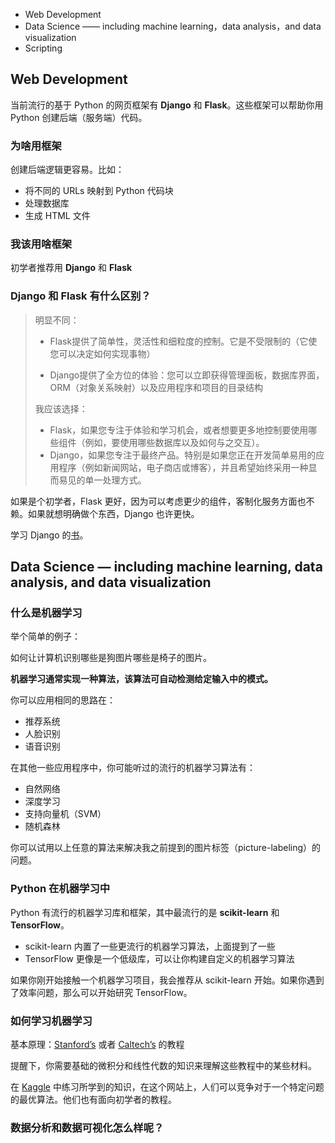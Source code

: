 - Web Development
- Data Science —— including machine learning，data analysis，and data visualization
- Scripting



## Web Development

当前流行的基于 Python 的网页框架有 **Django** 和 **Flask**。这些框架可以帮助你用 Python 创建后端（服务端）代码。

### 为啥用框架

创建后端逻辑更容易。比如：

- 将不同的 URLs 映射到 Python 代码块
- 处理数据库
- 生成 HTML 文件

### 我该用啥框架

初学者推荐用 **Django** 和 **Flask**

### Django 和 Flask 有什么区别？

> 明显不同：
>
> - Flask提供了简单性，灵活性和细粒度的控制。它是不受限制的（它使您可以决定如何实现事物）
>
> - Django提供了全方位的体验：您可以立即获得管理面板，数据库界面，ORM（对象关系映射）以及应用程序和项目的目录结构
>
> 我应该选择：
>
> - Flask，如果您专注于体验和学习机会，或者想要更多地控制要使用哪些组件（例如，要使用哪些数据库以及如何与之交互）。
> - Django，如果您专注于最终产品。特别是如果您正在开发简单易用的应用程序（例如新闻网站，电子商店或博客），并且希望始终采用一种显而易见的单一处理方式。

如果是个初学者，Flask 更好，因为可以考虑更少的组件，客制化服务方面也不赖。如果就想明确做个东西，Django 也许更快。

学习 Django 的[书](http://csdojo.io/dj)。



## Data Science — including machine learning, data analysis, and data visualization

### 什么是机器学习

举个简单的例子：

如何让计算机识别哪些是狗图片哪些是椅子的图片。



**机器学习通常实现一种算法，该算法可自动检测给定输入中的模式。**

你可以应用相同的思路在：

- 推荐系统
- 人脸识别
- 语音识别

在其他一些应用程序中，你可能听过的流行的机器学习算法有：

- 自然网络
- 深度学习
- 支持向量机（SVM）
- 随机森林

你可以试用以上任意的算法来解决我之前提到的图片标签（picture-labeling）的问题。



### Python 在机器学习中

Python 有流行的机器学习库和框架，其中最流行的是 **scikit-learn** 和 **TensorFlow**。

- scikit-learn 内置了一些更流行的机器学习算法，上面提到了一些
- TensorFlow 更像是一个低级库，可以让你构建自定义的机器学习算法

如果你刚开始接触一个机器学习项目，我会推荐从 scikit-learn 开始。如果你遇到了效率问题，那么可以开始研究 TensorFlow。



### 如何学习机器学习

基本原理：[Stanford’s](https://www.coursera.org/learn/machine-learning) 或者 [Caltech’s](https://work.caltech.edu/telecourse.html) 的教程

提醒下，你需要基础的微积分和线性代数的知识来理解这些教程中的某些材料。

在 [Kaggle](https://www.kaggle.com/) 中练习所学到的知识，在这个网站上，人们可以竞争对于一个特定问题的最优算法。他们也有面向初学者的教程。



### 数据分析和数据可视化怎么样呢？























